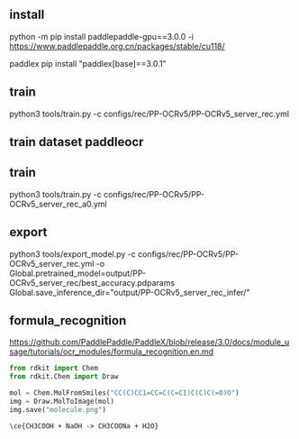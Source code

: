 ## install
python -m pip install paddlepaddle-gpu==3.0.0 -i https://www.paddlepaddle.org.cn/packages/stable/cu118/

paddlex
pip install "paddlex[base]==3.0.1"

## train
python3 tools/train.py -c configs/rec/PP-OCRv5/PP-OCRv5_server_rec.yml

## train dataset paddleocr
## train
python3 tools/train.py -c configs/rec/PP-OCRv5/PP-OCRv5_server_rec_a0.yml


## export 
python3 tools/export_model.py -c configs/rec/PP-OCRv5/PP-OCRv5_server_rec.yml -o \
Global.pretrained_model=output/PP-OCRv5_server_rec/best_accuracy.pdparams \
Global.save_inference_dir="output/PP-OCRv5_server_rec_infer/"




## formula_recognition
https://github.com/PaddlePaddle/PaddleX/blob/release/3.0/docs/module_usage/tutorials/ocr_modules/formula_recognition.en.md


```python
from rdkit import Chem
from rdkit.Chem import Draw

mol = Chem.MolFromSmiles("CC(C)CC1=CC=C(C=C1)C(C)C(=O)O")
img = Draw.MolToImage(mol)
img.save("molecule.png")

```

```latex
\ce{CH3COOH + NaOH -> CH3COONa + H2O}

```